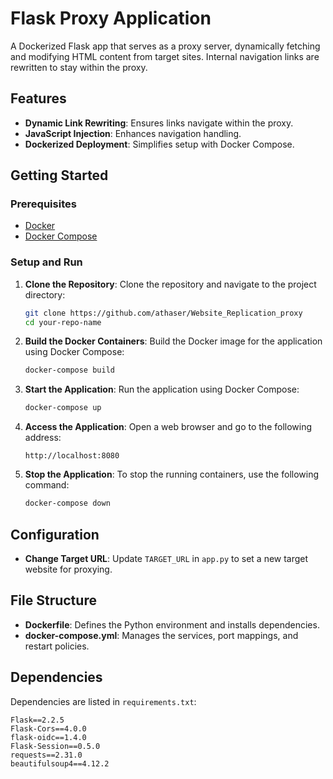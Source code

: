 
# Flask Proxy Application

A Dockerized Flask app that serves as a proxy server, dynamically fetching and modifying HTML content from target sites. Internal navigation links are rewritten to stay within the proxy.

## Features

- **Dynamic Link Rewriting**: Ensures links navigate within the proxy.
- **JavaScript Injection**: Enhances navigation handling.
- **Dockerized Deployment**: Simplifies setup with Docker Compose.

## Getting Started

### Prerequisites

- [Docker](https://docs.docker.com/get-docker/)
- [Docker Compose](https://docs.docker.com/compose/install/)

### Setup and Run

1. **Clone the Repository**:
   Clone the repository and navigate to the project directory:
   ```bash
   git clone https://github.com/athaser/Website_Replication_proxy
   cd your-repo-name
   ```

2. **Build the Docker Containers**:
   Build the Docker image for the application using Docker Compose:
   ```bash
   docker-compose build
   ```

3. **Start the Application**:
   Run the application using Docker Compose:
   ```bash
   docker-compose up
   ```

4. **Access the Application**:
   Open a web browser and go to the following address:
   ```
   http://localhost:8080
   ```

5. **Stop the Application**:
   To stop the running containers, use the following command:
   ```bash
   docker-compose down
   ```

## Configuration

- **Change Target URL**: Update `TARGET_URL` in `app.py` to set a new target website for proxying.

## File Structure

- **Dockerfile**: Defines the Python environment and installs dependencies.
- **docker-compose.yml**: Manages the services, port mappings, and restart policies.

## Dependencies

Dependencies are listed in `requirements.txt`:
```plaintext
Flask==2.2.5
Flask-Cors==4.0.0
flask-oidc==1.4.0
Flask-Session==0.5.0
requests==2.31.0
beautifulsoup4==4.12.2
```
